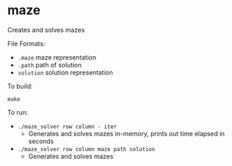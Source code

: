 # maze

Creates and solves mazes

File Formats:
* `.maze` maze representation
* `.path` path of solution
* `solution` solution representation

To build:

`make`

To run:

* `./maze_solver row column - iter`
  * Generates and solves mazes in-memory, prints out time elapsed in seconds
* `./maze_solver row column maze path solution`
  * Generates and solves mazes
